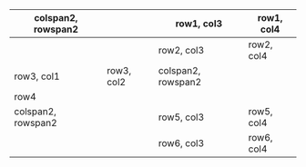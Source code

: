 | colspan2, rowspan2 |            | row1, col3         | row1, col4 |
|--------------------|------------|--------------------|------------|
|                    |            | row2, col3         | row2, col4 |
| row3, col1         | row3, col2 | colspan2, rowspan2 |            |
| row4               |            |                    |            |
| colspan2, rowspan2 |            | row5, col3         | row5, col4 |
|                    |            | row6, col3         | row6, col4 |

